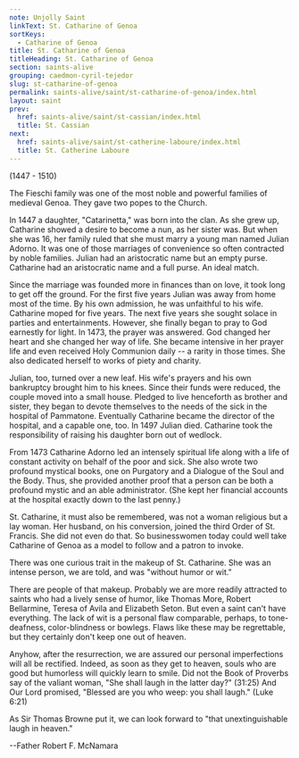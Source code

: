 ```yaml
---
note: Unjolly Saint
linkText: St. Catharine of Genoa
sortKeys:
  - Catharine of Genoa
title: St. Catharine of Genoa
titleHeading: St. Catharine of Genoa
section: saints-alive
grouping: caedmon-cyril-tejedor
slug: st-catharine-of-genoa
permalink: saints-alive/saint/st-catharine-of-genoa/index.html
layout: saint
prev:
  href: saints-alive/saint/st-cassian/index.html
  title: St. Cassian
next:
  href: saints-alive/saint/st-catherine-laboure/index.html
  title: St. Catherine Laboure
---
```

(1447 - 1510)

The Fieschi family was one of the most noble and powerful families of medieval Genoa. They gave two popes to the Church.

In 1447 a daughter, "Catarinetta," was born into the clan. As she grew up, Catharine showed a desire to become a nun, as her sister was. But when she was 16, her family ruled that she must marry a young man named Julian Adorno. It was one of those marriages of convenience so often contracted by noble families. Julian had an aristocratic name but an empty purse. Catharine had an aristocratic name and a full purse. An ideal match.

Since the marriage was founded more in finances than on love, it took long to get off the ground. For the first five years Julian was away from home most of the time. By his own admission, he was unfaithful to his wife. Catharine moped for five years. The next five years she sought solace in parties and entertainments. However, she finally began to pray to God earnestly for light. In 1473, the prayer was answered. God changed her heart and she changed her way of life. She became intensive in her prayer life and even received Holy Communion daily -- a rarity in those times. She also dedicated herself to works of piety and charity.

Julian, too, turned over a new leaf. His wife's prayers and his own bankruptcy brought him to his knees. Since their funds were reduced, the couple moved into a small house. Pledged to live henceforth as brother and sister, they began to devote themselves to the needs of the sick in the hospital of Pammatone. Eventually Catharine became the director of the hospital, and a capable one, too. In 1497 Julian died. Catharine took the responsibility of raising his daughter born out of wedlock.

From 1473 Catharine Adorno led an intensely spiritual life along with a life of constant activity on behalf of the poor and sick. She also wrote two profound mystical books, one on Purgatory and a Dialogue of the Soul and the Body. Thus, she provided another proof that a person can be both a profound mystic and an able administrator. (She kept her financial accounts at the hospital exactly down to the last penny.)

St. Catharine, it must also be remembered, was not a woman religious but a lay woman. Her husband, on his conversion, joined the third Order of St. Francis. She did not even do that. So businesswomen today could well take Catharine of Genoa as a model to follow and a patron to invoke.

There was one curious trait in the makeup of St. Catharine. She was an intense person, we are told, and was "without humor or wit."

There are people of that makeup. Probably we are more readily attracted to saints who had a lively sense of humor, like Thomas More, Robert Bellarmine, Teresa of Avila and Elizabeth Seton. But even a saint can't have everything. The lack of wit is a personal flaw comparable, perhaps, to tone-deafness, color-blindness or bowlegs. Flaws like these may be regrettable, but they certainly don't keep one out of heaven.

Anyhow, after the resurrection, we are assured our personal imperfections will all be rectified. Indeed, as soon as they get to heaven, souls who are good but humorless will quickly learn to smile. Did not the Book of Proverbs say of the valiant woman, "She shall laugh in the latter day?" (31:25) And Our Lord promised, "Blessed are you who weep: you shall laugh." (Luke 6:21)

As Sir Thomas Browne put it, we can look forward to "that unextinguishable laugh in heaven."

\--Father Robert F. McNamara